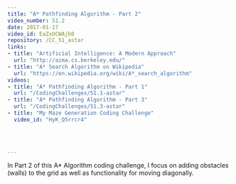 ```yaml
---
title: "A* Pathfinding Algorithm - Part 2"
video_number: 51.2
date: 2017-01-17
video_id: EaZxUCWAjb0
repository: /CC_51_astar
links:
- title: "Artificial Intelligence: A Modern Approach"  
  url: "http://aima.cs.berkeley.edu/"
- title: "A* Search Algorithm on Wikipedia"  
  url: "https://en.wikipedia.org/wiki/A*_search_algorithm"
videos:
- title: "A* Pathfinding Algorithm - Part 1"
  url: "/CodingChallenges/51.1-astar"
- title: "A* Pathfinding Algorithm - Part 3"
  url: "/CodingChallenges/51.3-astar"
- title: "My Maze Generation Coding Challenge"
  video_id: "HyK_Q5rrcr4" 
  


  
---
```


In Part 2 of this A* Algorithm coding challenge, I focus on adding obstacles (walls) to the grid as well as functionality for moving diagonally.

